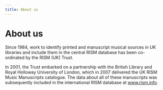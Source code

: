 ```yaml
---
title: About us
---
```

# About us  

Since 1984, work to identify printed and manuscript musical sources in UK libraries and include them in the central RISM database has been co-ordinated by the RISM (UK) Trust.  

In 2001, the Trust embarked on a partnership with the British Library and Royal Holloway University of London, which in 2007 delivered the UK RISM Music Manuscripts catalogue.  The data about all of these manuscripts was subsequently included in the international RISM database at www.rism.info.  
